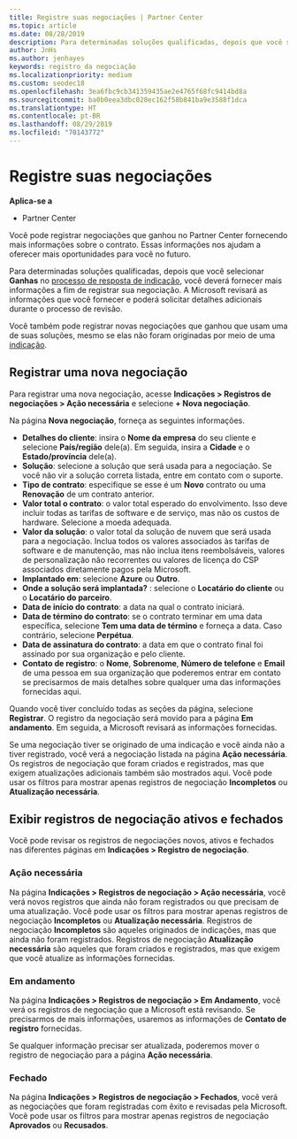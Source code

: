 ```yaml
---
title: Registre suas negociações | Partner Center
ms.topic: article
ms.date: 08/28/2019
description: Para determinadas soluções qualificadas, depois que você selecionar Ganhas, você deverá fornecer mais informações para registrar sua negociação. A Microsoft revisará as informações que você fornecer e poderá solicitar detalhes adicionais durante o processo de revisão.
author: JnHs
ms.author: jenhayes
keywords: registro da negociação
ms.localizationpriority: medium
ms.custom: seodec18
ms.openlocfilehash: 3ea6fbc9cb341359435ae2e4765f68fc9414bd8a
ms.sourcegitcommit: ba0b0eea3dbc028ec162f58b841ba9e3588f1dca
ms.translationtype: HT
ms.contentlocale: pt-BR
ms.lasthandoff: 08/29/2019
ms.locfileid: "70143772"
---
```

# <a name="register-your-deals"></a>Registre suas negociações

**Aplica-se a**

-  Partner Center

Você pode registrar negociações que ganhou no Partner Center fornecendo mais informações sobre o contrato. Essas informações nos ajudam a oferecer mais oportunidades para você no futuro.

Para determinadas soluções qualificadas, depois que você selecionar **Ganhas** no [processo de resposta de indicação](responding-to-referrals.md), você deverá fornecer mais informações a fim de registrar sua negociação. A Microsoft revisará as informações que você fornecer e poderá solicitar detalhes adicionais durante o processo de revisão.

Você também pode registrar novas negociações que ganhou que usam uma de suas soluções, mesmo se elas não foram originadas por meio de uma [indicação](referrals.md). 

## <a name="register-a-new-deal"></a>Registrar uma nova negociação

Para registrar uma nova negociação, acesse **Indicações > Registros de negociações > Ação necessária** e selecione **+ Nova negociação**.

Na página **Nova negociação**, forneça as seguintes informações.

- **Detalhes do cliente**: insira o **Nome da empresa** do seu cliente e selecione **País/região** dele(a). Em seguida, insira a **Cidade** e o **Estado/província** dele(a).
- **Solução**: selecione a solução que será usada para a negociação. Se você não vir a solução correta listada, entre em contato com o suporte.
- **Tipo de contrato**: especifique se esse é um **Novo** contrato ou uma **Renovação** de um contrato anterior.
- **Valor total o contrato**: o valor total esperado do envolvimento. Isso deve incluir todas as tarifas de software e de serviço, mas não os custos de hardware. Selecione a moeda adequada.
- **Valor da solução**: o valor total da solução de nuvem que será usada para a negociação. Inclua todos os valores associados às tarifas de software e de manutenção, mas não inclua itens reembolsáveis, valores de personalização não recorrentes ou valores de licença do CSP associados diretamente pagos pela Microsoft.
- **Implantado em**: selecione **Azure** ou **Outro**.
- **Onde a solução será implantada?** : selecione o **Locatário do cliente** ou o **Locatário do parceiro**.
- **Data de início do contrato**: a data na qual o contrato iniciará.
- **Data de término do contrato**: se o contrato terminar em uma data específica, selecione **Tem uma data de término** e forneça a data. Caso contrário, selecione **Perpétua**.
- **Data de assinatura do contrato**: a data em que o contrato final foi assinado por sua organização e pelo cliente.
- **Contato de registro**: o **Nome**, **Sobrenome**, **Número de telefone** e **Email** de uma pessoa em sua organização que poderemos entrar em contato se precisarmos de mais detalhes sobre qualquer uma das informações fornecidas aqui.

Quando você tiver concluído todas as seções da página, selecione **Registrar**. O registro da negociação será movido para a página **Em andamento**. Em seguida, a Microsoft revisará as informações fornecidas.

Se uma negociação tiver se originado de uma indicação e você ainda não a tiver registrado, você verá a negociação listada na página **Ação necessária**. Os registros de negociação que foram criados e registrados, mas que exigem atualizações adicionais também são mostrados aqui. Você pode usar os filtros para mostrar apenas registros de negociação **Incompletos** ou **Atualização necessária**.

## <a name="viewing-active-and-closed-deal-registrations"></a>Exibir registros de negociação ativos e fechados

Você pode revisar os registros de negociações novos, ativos e fechados nas diferentes páginas em **Indicações > Registro de negociação**.

### <a name="action-required"></a>Ação necessária

Na página **Indicações > Registros de negociação > Ação necessária**, você verá novos registros que ainda não foram registrados ou que precisam de uma atualização. Você pode usar os filtros para mostrar apenas registros de negociação **Incompletos** ou **Atualização necessária**. Registros de negociação **Incompletos** são aqueles originados de indicações, mas que ainda não foram registrados. Registros de negociação **Atualização necessária** são aqueles que foram criados e registrados, mas que exigem que você atualize as informações fornecidas.

### <a name="in-progress"></a>Em andamento

Na página **Indicações > Registros de negociação > Em Andamento**, você verá os registros de negociação que a Microsoft está revisando. Se precisarmos de mais informações, usaremos as informações de **Contato de registro** fornecidas.

Se qualquer informação precisar ser atualizada, poderemos mover o registro de negociação para a página **Ação necessária**.

### <a name="closed"></a>Fechado

Na página **Indicações > Registros de negociação > Fechados**, você verá as negociações que foram registradas com êxito e revisadas pela Microsoft. Você pode usar os filtros para mostrar apenas registros de negociação **Aprovados** ou **Recusados**.
